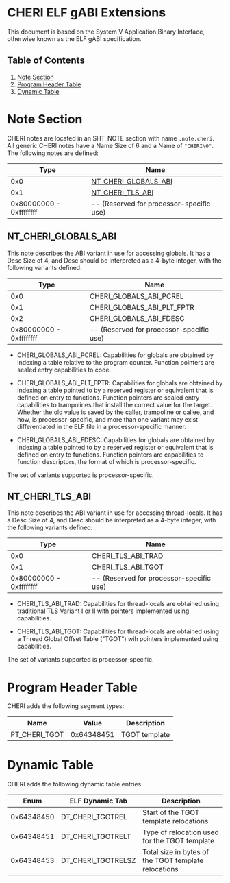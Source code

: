 # CHERI ELF gABI Extensions

This document is based on the System V Application Binary Interface, otherwise
known as the ELF gABI specification.

## Table of Contents
1. [Note Section](#note-section)
2. [Program Header Table](#program-headers)
3. [Dynamic Table](#dynamic-table)

# <a name=note-section></a> Note Section

CHERI notes are located in an SHT_NOTE section with name `.note.cheri`. All
generic CHERI notes have a Name Size of 6 and a Name of `"CHERI\0"`. The
following notes are defined:

Type                    | Name
------------------------|----------------------------------------------
0x0                     | [NT_CHERI_GLOBALS_ABI](#nt-cheri-globals-abi)
0x1                     | [NT_CHERI_TLS_ABI](#nt-cheri-tls-abi)
0x80000000 - 0xffffffff | -- (Reserved for processor-specific use)

## <a name=nt-cheri-globals-abi></a> NT_CHERI_GLOBALS_ABI

This note describes the ABI variant in use for accessing globals. It has a Desc
Size of 4, and Desc should be interpreted as a 4-byte integer, with the
following variants defined:

Type                    | Name
------------------------|----------------------------------------------
0x0                     | CHERI_GLOBALS_ABI_PCREL
0x1                     | CHERI_GLOBALS_ABI_PLT_FPTR
0x2                     | CHERI_GLOBALS_ABI_FDESC
0x80000000 - 0xffffffff | -- (Reserved for processor-specific use)

* CHERI_GLOBALS_ABI_PCREL: Capabilities for globals are obtained by indexing a
  table relative to the program counter. Function pointers are sealed entry
  capabilities to code.

* CHERI_GLOBALS_ABI_PLT_FPTR: Capabilities for globals are obtained by indexing
  a table pointed to by a reserved register or equivalent that is defined on
  entry to functions. Function pointers are sealed entry capabilities to
  trampolines that install the correct value for the target. Whether the old
  value is saved by the caller, trampoline or callee, and how, is
  processor-specific, and more than one variant may exist differentiated in the
  ELF file in a processor-specific manner.

* CHERI_GLOBALS_ABI_FDESC: Capabilities for globals are obtained by indexing a
  table pointed to by a reserved register or equivalent that is defined on
  entry to functions. Function pointers are capabilities to function
  descriptors, the format of which is processor-specific.

The set of variants supported is processor-specific.

## <a name=nt-cheri-tls-abi></a> NT_CHERI_TLS_ABI

This note describes the ABI variant in use for accessing thread-locals. It has
a Desc Size of 4, and Desc should be interpreted as a 4-byte integer, with the
following variants defined:

Type                    | Name
------------------------|----------------------------------------------
0x0                     | CHERI_TLS_ABI_TRAD
0x1                     | CHERI_TLS_ABI_TGOT
0x80000000 - 0xffffffff | -- (Reserved for processor-specific use)

* CHERI_TLS_ABI_TRAD: Capabilities for thread-locals are obtained using
  traditional TLS Variant I or II with pointers implemented using capabilities.

* CHERI_TLS_ABI_TGOT: Capabilities for thread-locals are obtained using a
  Thread Global Offset Table ("TGOT") wih pointers implemented using
  capabilities.

The set of variants supported is processor-specific.

# <a name=program-headers></a> Program Header Table

CHERI adds the following segment types:

Name                      | Value      | Description
--------------------------|------------|-------------------------------------
PT_CHERI_TGOT             | 0x64348451 | TGOT template

# <a name=dynamic-table></a> Dynamic Table

CHERI adds the following dynamic table entries:

Enum       | ELF Dynamic Tab              | Description
-----------|------------------------------|-------------------------------------
0x64348450 | DT_CHERI_TGOTREL             | Start of the TGOT template relocations
0x64348451 | DT_CHERI_TGOTRELT            | Type of relocation used for the TGOT template
0x64348453 | DT_CHERI_TGOTRELSZ           | Total size in bytes of the TGOT template relocations
